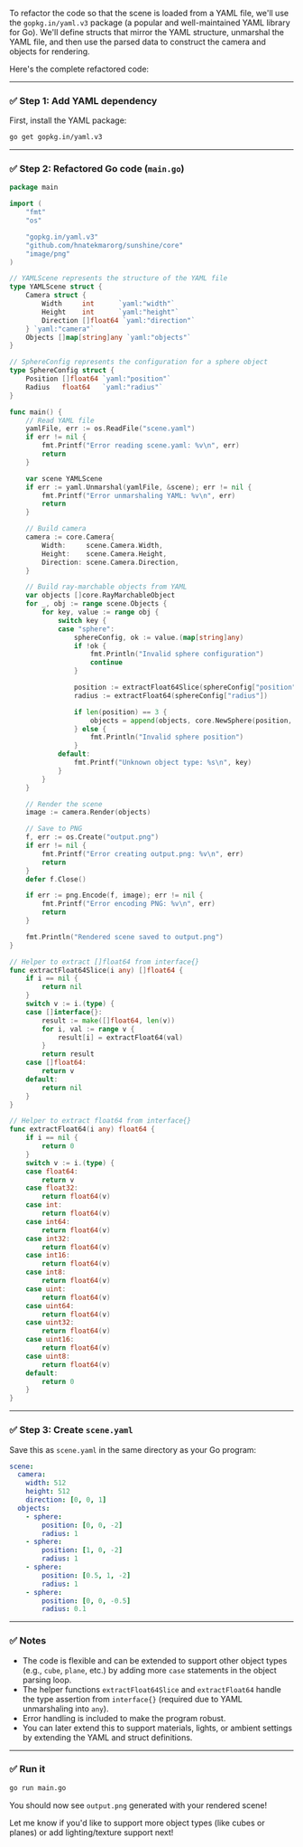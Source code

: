 To refactor the code so that the scene is loaded from a YAML file, we'll use the `gopkg.in/yaml.v3` package (a popular and well-maintained YAML library for Go). We'll define structs that mirror the YAML structure, unmarshal the YAML file, and then use the parsed data to construct the camera and objects for rendering.

Here's the complete refactored code:

---

### ✅ Step 1: Add YAML dependency

First, install the YAML package:

```bash
go get gopkg.in/yaml.v3
```

---

### ✅ Step 2: Refactored Go code (`main.go`)

```go
package main

import (
	"fmt"
	"os"

	"gopkg.in/yaml.v3"
	"github.com/hnatekmarorg/sunshine/core"
	"image/png"
)

// YAMLScene represents the structure of the YAML file
type YAMLScene struct {
	Camera struct {
		Width     int      `yaml:"width"`
		Height    int      `yaml:"height"`
		Direction []float64 `yaml:"direction"`
	} `yaml:"camera"`
	Objects []map[string]any `yaml:"objects"`
}

// SphereConfig represents the configuration for a sphere object
type SphereConfig struct {
	Position []float64 `yaml:"position"`
	Radius   float64   `yaml:"radius"`
}

func main() {
	// Read YAML file
	yamlFile, err := os.ReadFile("scene.yaml")
	if err != nil {
		fmt.Printf("Error reading scene.yaml: %v\n", err)
		return
	}

	var scene YAMLScene
	if err := yaml.Unmarshal(yamlFile, &scene); err != nil {
		fmt.Printf("Error unmarshaling YAML: %v\n", err)
		return
	}

	// Build camera
	camera := core.Camera{
		Width:     scene.Camera.Width,
		Height:    scene.Camera.Height,
		Direction: scene.Camera.Direction,
	}

	// Build ray-marchable objects from YAML
	var objects []core.RayMarchableObject
	for _, obj := range scene.Objects {
		for key, value := range obj {
			switch key {
			case "sphere":
				sphereConfig, ok := value.(map[string]any)
				if !ok {
					fmt.Println("Invalid sphere configuration")
					continue
				}

				position := extractFloat64Slice(sphereConfig["position"])
				radius := extractFloat64(sphereConfig["radius"])

				if len(position) == 3 {
					objects = append(objects, core.NewSphere(position, radius))
				} else {
					fmt.Println("Invalid sphere position")
				}
			default:
				fmt.Printf("Unknown object type: %s\n", key)
			}
		}
	}

	// Render the scene
	image := camera.Render(objects)

	// Save to PNG
	f, err := os.Create("output.png")
	if err != nil {
		fmt.Printf("Error creating output.png: %v\n", err)
		return
	}
	defer f.Close()

	if err := png.Encode(f, image); err != nil {
		fmt.Printf("Error encoding PNG: %v\n", err)
		return
	}

	fmt.Println("Rendered scene saved to output.png")
}

// Helper to extract []float64 from interface{}
func extractFloat64Slice(i any) []float64 {
	if i == nil {
		return nil
	}
	switch v := i.(type) {
	case []interface{}:
		result := make([]float64, len(v))
		for i, val := range v {
			result[i] = extractFloat64(val)
		}
		return result
	case []float64:
		return v
	default:
		return nil
	}
}

// Helper to extract float64 from interface{}
func extractFloat64(i any) float64 {
	if i == nil {
		return 0
	}
	switch v := i.(type) {
	case float64:
		return v
	case float32:
		return float64(v)
	case int:
		return float64(v)
	case int64:
		return float64(v)
	case int32:
		return float64(v)
	case int16:
		return float64(v)
	case int8:
		return float64(v)
	case uint:
		return float64(v)
	case uint64:
		return float64(v)
	case uint32:
		return float64(v)
	case uint16:
		return float64(v)
	case uint8:
		return float64(v)
	default:
		return 0
	}
}
```

---

### ✅ Step 3: Create `scene.yaml`

Save this as `scene.yaml` in the same directory as your Go program:

```yaml
scene:
  camera:
    width: 512
    height: 512
    direction: [0, 0, 1]
  objects:
    - sphere:
        position: [0, 0, -2]
        radius: 1
    - sphere:
        position: [1, 0, -2]
        radius: 1
    - sphere:
        position: [0.5, 1, -2]
        radius: 1
    - sphere:
        position: [0, 0, -0.5]
        radius: 0.1
```

---

### ✅ Notes

- The code is flexible and can be extended to support other object types (e.g., `cube`, `plane`, etc.) by adding more `case` statements in the object parsing loop.
- The helper functions `extractFloat64Slice` and `extractFloat64` handle the type assertion from `interface{}` (required due to YAML unmarshaling into `any`).
- Error handling is included to make the program robust.
- You can later extend this to support materials, lights, or ambient settings by extending the YAML and struct definitions.

---

### ✅ Run it

```bash
go run main.go
```

You should now see `output.png` generated with your rendered scene!

Let me know if you'd like to support more object types (like cubes or planes) or add lighting/texture support next!